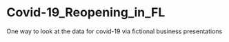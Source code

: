 # Covid-19_Reopening_in_FL
One way to look at the data for covid-19 via fictional business presentations
